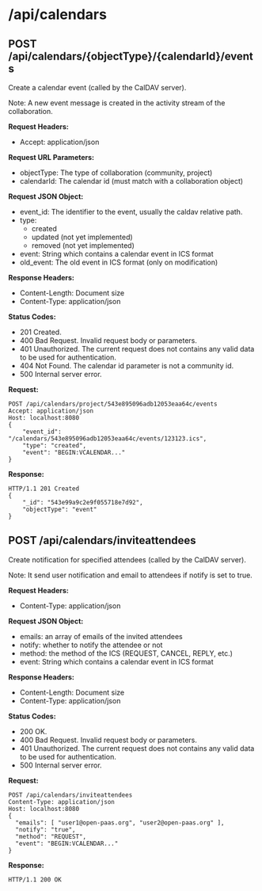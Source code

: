 # /api/calendars

## POST /api/calendars/{objectType}/{calendarId}/events

Create a calendar event (called by the CalDAV server).

Note: A new event message is created in the activity stream of the collaboration.

**Request Headers:**

- Accept: application/json

**Request URL Parameters:**

- objectType: The type of collaboration (community, project)
- calendarId: The calendar id (must match with a collaboration object)

**Request JSON Object:**

- event_id: The identifier to the event, usually the caldav relative path.
- type:
    * created
    * updated (not yet implemented)
    * removed (not yet implemented)
- event: String which contains a calendar event in ICS format
- old_event: The old event in ICS format (only on modification)

**Response Headers:**

- Content-Length: Document size
- Content-Type: application/json

**Status Codes:**

- 201 Created.
- 400 Bad Request. Invalid request body or parameters.
- 401 Unauthorized. The current request does not contains any valid data to be used for authentication.
- 404 Not Found. The calendar id parameter is not a community id.
- 500 Internal server error.


**Request:**

    POST /api/calendars/project/543e895096adb12053eaa64c/events
    Accept: application/json
    Host: localhost:8080
    {
        "event_id": "/calendars/543e895096adb12053eaa64c/events/123123.ics",
        "type": "created",
        "event": "BEGIN:VCALENDAR..."
    }

**Response:**

    HTTP/1.1 201 Created
    {
        "_id": "543e99a9c2e9f055718e7d92",
        "objectType": "event"
    }

## POST /api/calendars/inviteattendees

Create notification for specified attendees (called by the CalDAV server).

Note: It send user notification and email to attendees if notify is set to true.

**Request Headers:**

- Content-Type: application/json

**Request JSON Object:**

- emails: an array of emails of the invited attendees
- notify: whether to notify the attendee or not
- method: the method of the ICS (REQUEST, CANCEL, REPLY, etc.)
- event: String which contains a calendar event in ICS format

**Response Headers:**

- Content-Length: Document size
- Content-Type: application/json

**Status Codes:**

- 200 OK.
- 400 Bad Request. Invalid request body or parameters.
- 401 Unauthorized. The current request does not contains any valid data to be used for authentication.
- 500 Internal server error.


**Request:**

    POST /api/calendars/inviteattendees
    Content-Type: application/json
    Host: localhost:8080
    {
      "emails": [ "user1@open-paas.org", "user2@open-paas.org" ],
      "notify": "true",
      "method": "REQUEST",
      "event": "BEGIN:VCALENDAR..."
    }

**Response:**

    HTTP/1.1 200 OK
